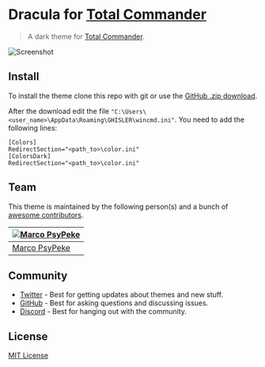 # Dracula for [Total Commander](https://www.ghisler.com/)

> A dark theme for [Total Commander](https://www.ghisler.com/).

![Screenshot](screenshot.png)

## Install

To install the theme clone this repo with git or use the [GitHub .zip download](https://github.com/dracula/total-commander/archive/master.zip).

After the download edit the file `"C:\Users\<user_name>\AppData\Roaming\GHISLER\wincmd.ini"`. You need to add the following lines:
```
[Colors]
RedirectSection="<path_to>\color.ini"
[ColorsDark]
RedirectSection="<path_to>\color.ini"
```

## Team

This theme is maintained by the following person(s) and a bunch of [awesome contributors](https://github.com/dracula/total-commander/graphs/contributors).

| [![Marco PsyPeke](https://avatars2.githubusercontent.com/u/55196873?s=120&v=4)](https://github.com/PsyPeke) |
| ----------------------------------------------------------------------------------------------------------- |
| [Marco PsyPeke](https://github.com/PsyPeke)                                                                 |

## Community

- [Twitter](https://twitter.com/draculatheme) - Best for getting updates about themes and new stuff.
- [GitHub](https://github.com/dracula/dracula-theme/discussions) - Best for asking questions and discussing issues.
- [Discord](https://draculatheme.com/discord-invite) - Best for hanging out with the community.

## License

[MIT License](./LICENSE)
